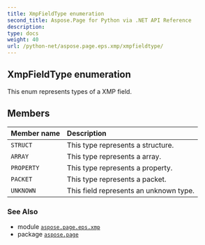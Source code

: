 ```yaml
---
title: XmpFieldType enumeration
second_title: Aspose.Page for Python via .NET API Reference
description: 
type: docs
weight: 40
url: /python-net/aspose.page.eps.xmp/xmpfieldtype/
---
```


## XmpFieldType enumeration

This enum represents types of a XMP field.

## Members
| Member name | Description |
| :- | :- |
| `STRUCT` | This type represents a structure. |
| `ARRAY` | This type represents a array. |
| `PROPERTY` | This type represents a property. |
| `PACKET` | This type represents a packet. |
| `UNKNOWN` | This field represents an unknown type. |

### See Also

* module [`aspose.page.eps.xmp`](/page/python-net/aspose.page.eps.xmp/)
* package [`aspose.page`](/page/python-net/)

